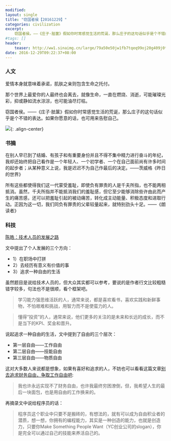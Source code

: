 ```yaml
---
modified:
layout: single
title: "窃国者侯【20161229】"
categories: civilization
excerpt:
    窃国者侯。——《庄子·胠箧》假如你时常感觉生活的荒诞，那么庄子的这句话似乎是个不错的表达。如果你愿意的话，也可用来告慰自己。
#tags: []
header:
    teaser: http://ww1.sinaimg.cn/large/79a50e50jw1fb7tqeq99oj20g409j0tg.jpg
date: 2016-12-29T09:22:37+08:00
---
```




### 人文

爱情本身就意味着承诺，肌肤之亲则包含生命之托付。

那个世界上最爱你的人最终也会离去，就像生命，一直在燃烧、消逝，可能璀璨光彩，抑或静如流水淙淙，也可能油尽灯枯。

窃国者侯。——《庄子·胠箧》假如你时常感觉生活的荒诞，那么庄子的这句话似乎是个不错的表达。如果你愿意的话，也可用来告慰自己。

![](http://ww1.sinaimg.cn/large/79a50e50jw1fb7tqeq99oj20g409j0tg.jpg){: .align-center}

### 书摘

在别人早已到了结婚、有孩子和有重要身份并且不得不集中精力进行奋斗的年纪，我却还始终把自己看作是一个年轻人、一个初学者、一个在自己面前尚有许多时间的起步者；从某种意义上说，我是迟迟不为自己作最后的决定。——茨威格《昨日的世界》

所有这些都使得我们这一代蒙受羞耻，即使负有罪责的人是千夫所指，也不能两相抵消。虽然，千夫所指并不能抵消我们的羞耻感，但它至少能够消除些许由此而产生的痛苦感，还可以把羞耻引起的被动痛苦，转化成主动能量、积极态度和进取行动。正因为这一切，我们同负有罪责的父辈较量起来，就特别劲头十足。——《朗读者》

### 科技

[陈皓：技术人员的发展之路](http://coolshell.cn/articles/17583.html)

文中提出了个人发展的三个方向：

+ 1）在职场中打拼
+ 2）去经历有意义有价值的事
+ 3）追求一种自由的生活

虽然题目是说给技术人员的，但大众其实都可以参考，要说的是作者行文比较粗糙错字较多，句法也不是很顺，看个框架吧。

>学习能力强思维活跃的人，通常来说，都是喜欢看书，喜欢实践和新鲜事物，不怕艰难和挑战，用智力而不是使蛮力的人。

>懂得“投资”的人，通常来说，他们更多的关注的是未来和长远的成长，而不是当下的KPI、奖金和晋升。

说起追求一种自由的生活，文中提到了自由的三个层次：

 + 第一层自由——工作自由
 + 第二层自由——技能自由
 + 第三层自由——物质自由

这对大多数人来说都是想象，如果有喜好和追求的人，不妨也可以看看这篇文章[别去追求财务自由，争取工作自由吧](http://www.jianshu.com/p/7e36ff2b9618):

>我也许永远实现不了财务自由，也许我最终穷困潦倒，但，我希望人生的最后一块面包，也是用自由的工作换来的。

再摘录文中说给程序员的话：
>程序员这个职业中只要不是搬砖的，有想法的，就有可以成为自由积业者的潜质，想一想，你拥有的编程能力，其实是一种创造的能力，也就是创造力，只要你Make Something People Want（YC创业公司的slogan），你是完全可以通过自己的技能来养活自己的。
